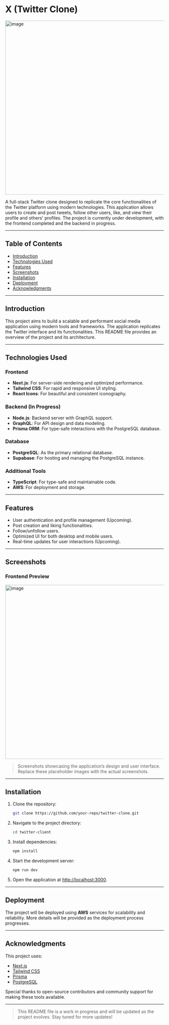 
# X (Twitter Clone)

<img width="552" alt="image" src="https://github.com/user-attachments/assets/4fb93e9b-b523-4d1f-a43c-c70077dd6b9e" />


A full-stack Twitter clone designed to replicate the core functionalities of the Twitter platform using modern technologies. This application allows users to create and post tweets, follow other users, like, and view their profile and others' profiles. The project is currently under development, with the frontend completed and the backend in progress.

---

## Table of Contents

- [Introduction](#introduction)
- [Technologies Used](#technologies-used)
- [Features](#features)
- [Screenshots](#screenshots)
- [Installation](#installation)
- [Deployment](#deployment)
- [Acknowledgments](#acknowledgments)

---

## Introduction

This project aims to build a scalable and performant social media application using modern tools and frameworks. The application replicates the Twitter interface and its functionalities. This README file provides an overview of the project and its architecture.

---

## Technologies Used

### Frontend
- **Next.js**: For server-side rendering and optimized performance.
- **Tailwind CSS**: For rapid and responsive UI styling.
- **React Icons**: For beautiful and consistent iconography.

### Backend (In Progress)
- **Node.js**: Backend server with GraphQL support.
- **GraphQL**: For API design and data modeling.
- **Prisma ORM**: For type-safe interactions with the PostgreSQL database.

### Database
- **PostgreSQL**: As the primary relational database.
- **Supabase**: For hosting and managing the PostgreSQL instance.

### Additional Tools
- **TypeScript**: For type-safe and maintainable code.
- **AWS**: For deployment and storage.

---

## Features

- User authentication and profile management (Upcoming).
- Post creation and liking functionalities.
- Follow/unfollow users.
- Optimized UI for both desktop and mobile users.
- Real-time updates for user interactions (Upcoming).

---

## Screenshots

### Frontend Preview

<img width="552" alt="image" src="https://github.com/user-attachments/assets/439616bd-5beb-43e9-8c40-d206d149d273" />



> Screenshots showcasing the application’s design and user interface. Replace these placeholder images with the actual screenshots.

---

## Installation

1. Clone the repository:
   ```bash
   git clone https://github.com/your-repo/twitter-clone.git
   ```
2. Navigate to the project directory:
   ```bash
   cd twitter-client
   ```
3. Install dependencies:
   ```bash
   npm install
   ```
4. Start the development server:
   ```bash
   npm run dev
   ```
5. Open the application at [http://localhost:3000](http://localhost:3000).

---

## Deployment

The project will be deployed using **AWS** services for scalability and reliability. More details will be provided as the deployment process progresses.

---

## Acknowledgments

This project uses:
- [Next.js](https://nextjs.org/)
- [Tailwind CSS](https://tailwindcss.com/)
- [Prisma](https://www.prisma.io/)
- [PostgreSQL](https://www.postgresql.org/)

Special thanks to open-source contributors and community support for making these tools available.

---

> This README file is a work in progress and will be updated as the project evolves. Stay tuned for more updates!
